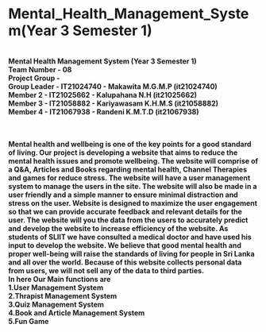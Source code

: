 # Mental_Health_Management_System(Year 3 Semester 1)
<br>
<b> Mental Health Management System (Year 3 Semester 1) </br>
Team Number - 08 </br>
Project Group - </br>
Group Leader - IT21024740 - Makawita M.G.M.P (it21024740) </br>
Member 2 - IT21025662 - Kalupahana N.H (it21025662) </br> 
Member 3 - IT21058882 - Kariyawasam K.H.M.S (it21058882) </br>
Member 4 - IT21067938 - Randeni K.M.T.D (it21067938) </br><br><br>

Mental health and wellbeing is one of the key points for a good standard of living. Our project is developing a website that aims to reduce the 
mental health issues and promote wellbeing. The website will comprise of a Q&A, Articles and Books regarding mental health, Channel Therapies and games for 
reduce stress. The website will have a user management system to manage the users in the site. The website will also 
be made in a user friendly and a simple manner to ensure minimal distraction and stress on the user. Website is designed to maximize the user 
engagement so that we can provide accurate feedback and relevant details for the user. The website will you the data from the users to accurately 
predict and develop the website to increase efficiency of the website. As students of SLIIT we have consulted a medical doctor and have used 
his input to develop the website. We believe that good mental health and proper well-being will raise the standards of living for people in Sri Lanka and all over the world. Because of this website collects personal data from users, we will not sell any of the data to third parties.
<br>
In here Our Main functions are  <br>
1.User Management System <br>
2.Thrapist Management System <br> 
3.Quiz Management System <br>
4.Book and Article Management System <br>
5.Fun Game
